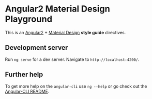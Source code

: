 # Angular2 Material Design Playground

This is an [Angular2](https://angular.io/) + [Material Design](https://material.google.com/) **style guide** directives.

## Development server
Run `ng serve` for a dev server. Navigate to `http://localhost:4200/`.

## Further help

To get more help on the `angular-cli` use `ng --help` or go check out the [Angular-CLI README](https://github.com/angular/angular-cli/blob/master/README.md).
